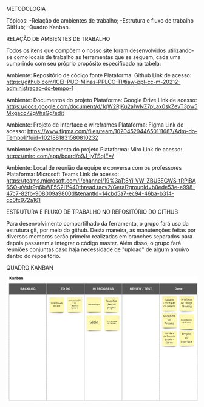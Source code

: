 METODOLOGIA

Tópicos:
-Relação de ambientes de trabalho;
-Estrutura e fluxo de trabalho GitHub;
-Quadro Kanban.




RELAÇÃO DE AMBIENTES DE TRABALHO

Todos os itens que compõem o nosso site foram desenvolvidos utilizando-se como locais de trabalho as ferramentas que se seguem, cada uma cumprindo com seu próprio propósito especificado na tabela:


Ambiente: Repositório de código fonte
Plataforma: Github
Link de acesso: https://github.com/ICEI-PUC-Minas-PPLCC-TI/tiaw-ppl-cc-m-20212-administracao-do-tempo-1


Ambiente: Documentos do projeto
Plataforma: Google Drive
Link de acesso: https://docs.google.com/document/d/1qW2RjKu2a1wNZ7pLax0skZevT3pw5Mxgacc72gVhsGg/edit


Ambiente: Projeto de interface e wireframes
Plataforma: Figma
Link de acesso: https://www.figma.com/files/team/1020452944650111687/Adm-do-Tempo1?fuid=1021881831580810232


Ambiente: Gerenciamento do projeto
Plataforma: Miro
Link de acesso: https://miro.com/app/board/o9J_lyTSqIE=/


Ambiente: Local de reunião da equipe e conversa com os professores
Plataforma: Microsoft Teams
Link de acesso: https://teams.microsoft.com/l/channel/19%3aTt8Yi_VW_ZBU3EGWS_tRPiBA6SO-aVsfr9g6bWF5S2I1%40thread.tacv2/Geral?groupId=b0ede53e-e998-47c7-82fb-908009a9800d&tenantId=14cbd5a7-ec94-46ba-b314-cc0fc972a161





ESTRUTURA E FLUXO DE TRABALHO NO REPOSITÓRIO DO GITHUB

Para desenvolvimento compartilhado da ferramenta, o grupo fará uso da estrutura git, por meio do github. Desta maneira, as manutenções feitas por diversos membros serão primeiro realizadas em branches separados para depois passarem a integrar o código master. Além disso, o grupo fará reuniões conjuntas caso haja necessidade de "upload" de algum arquivo dentro do repositório.




QUADRO KANBAN

![Quadro Kanban](/Artefatos/Arquivos-Sprint1/Artefatos-imgs/Quadro-Kanban.jpg)
